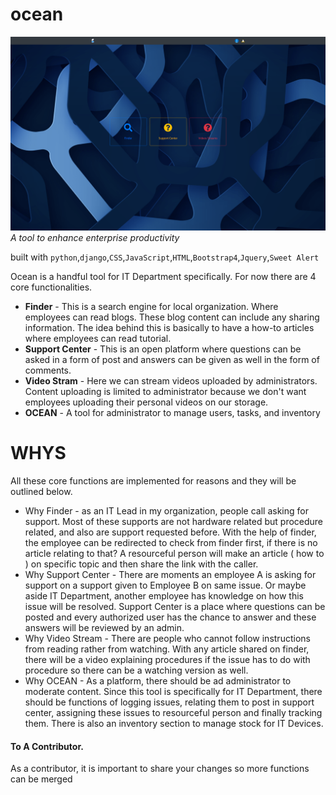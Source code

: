 # ocean
![alt text](ocean.png)
_A tool to enhance enterprise productivity_

built with `python`,`django`,`CSS`,`JavaScript`,`HTML`,`Bootstrap4`,`Jquery`,`Sweet Alert`

Ocean is a handful tool for IT Department specifically. For now there are 4 core functionalities.

- **Finder** - This is a search engine for local organization. Where employees can read blogs. These blog content can include any sharing information. The idea behind this is basically to have a how-to articles where employees can read tutorial.
- **Support Center** - This is an open platform where questions can be asked in a form of post and answers can be given as well in the form of comments.
- **Video Stram** - Here we can stream videos uploaded by administrators. Content uploading is limited to administrator because we don't want employees uploading their personal videos on our storage. 
- **OCEAN** - A tool for administrator to manage users, tasks, and inventory

# WHYS
All these core functions are implemented for reasons and they will be outlined below.
- Why Finder - as an IT Lead in my organization, people call asking for support. Most of these supports are not hardware related but procedure related, and also are support requested before. With the help of finder, the employee can be redirected to check from finder first, if there is no article relating to that? A resourceful person will make an article ( how to ) on specific topic and then share the link with the caller.
- Why Support Center - There are moments an employee A is asking for support on a support given to Employee B on same issue. Or maybe aside IT Department, another employee has knowledge on how this issue will be resolved. Support Center is a place where questions can be posted and every authorized user has the chance to answer and these answers will be reviewed by an admin.
- Why Video Stream - There are people who cannot follow instructions from reading rather from watching. With any article shared on finder, there will be a video explaining procedures if the issue has to do with procedure so there can be a watching version as well.
- Why OCEAN - As a platform, there should be ad administrator to moderate content. Since this tool is specifically for IT Department, there should be functions of logging issues, relating them to post in support center, assigning these issues to resourceful person and finally tracking them. There is also an inventory section to manage stock for IT Devices.

#### To A Contributor.
As a contributor, it is important to share your changes so more functions can be merged
